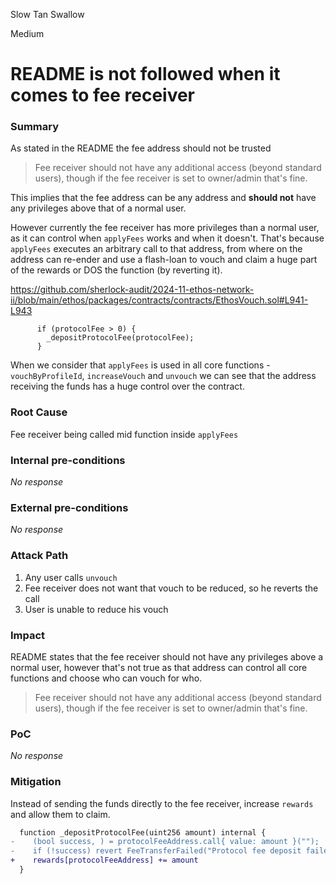 Slow Tan Swallow

Medium

# README is not followed when it comes to fee receiver

### Summary

As stated in the README the fee address should not be trusted
> Fee receiver should not have any additional access (beyond standard users), though if the fee receiver is set to owner/admin that's fine.

This implies that the fee address can be any address and **should not** have any privileges above that of a normal user.

However currently the fee receiver has more privileges than a normal user, as it can control when `applyFees` works and when it doesn't. That's because `applyFees` executes an arbitrary call to that address, from where on the address can re-ender and use a flash-loan to vouch and claim a huge part of the rewards or DOS the function (by reverting it).

https://github.com/sherlock-audit/2024-11-ethos-network-ii/blob/main/ethos/packages/contracts/contracts/EthosVouch.sol#L941-L943
```solidity
      if (protocolFee > 0) {
        _depositProtocolFee(protocolFee);
      }
```

When we consider that `applyFees` is used in all core functions - `vouchByProfileId`,  `increaseVouch` and `unvouch` we can see that the address receiving the funds has a huge control over the contract.

### Root Cause

Fee receiver being called mid function inside `applyFees`

### Internal pre-conditions

_No response_

### External pre-conditions

_No response_

### Attack Path

1. Any user calls `unvouch`
2. Fee receiver does not want that vouch to be reduced, so he reverts the call
3. User is unable to reduce his vouch

### Impact

README states that the fee receiver should not have any privileges above a normal user, however that's not true as that address can control all core functions and choose who can vouch for who.

> Fee receiver should not have any additional access (beyond standard users), though if the fee receiver is set to owner/admin that's fine.

### PoC

_No response_

### Mitigation

Instead of sending the funds directly to the fee receiver, increase `rewards` and allow them to claim. 


```diff
  function _depositProtocolFee(uint256 amount) internal {
-    (bool success, ) = protocolFeeAddress.call{ value: amount }("");
-    if (!success) revert FeeTransferFailed("Protocol fee deposit failed");
+    rewards[protocolFeeAddress] += amount
  }
```